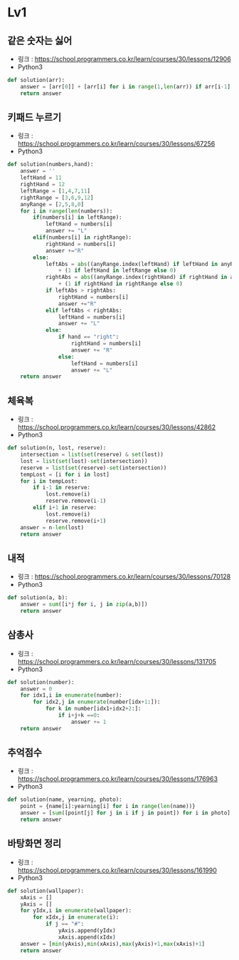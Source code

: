 # Lv1


## 같은 숫자는 싫어

-   링크 : https://school.programmers.co.kr/learn/courses/30/lessons/12906
-   Python3

```py
def solution(arr):
    answer = [arr[0]] + [arr[i] for i in range(1,len(arr)) if arr[i-1]!=arr[i]]
    return answer
```

## 키패드 누르기

-   링크 : https://school.programmers.co.kr/learn/courses/30/lessons/67256
-   Python3

```py
def solution(numbers,hand):
    answer = ''
    leftHand = 11
    rightHand = 12
    leftRange = [1,4,7,11]
    rightRange = [3,6,9,12]
    anyRange = [2,5,8,0]
    for i in range(len(numbers)):
        if(numbers[i] in leftRange):
            leftHand = numbers[i]
            answer += "L"
        elif(numbers[i] in rightRange):
            rightHand = numbers[i]
            answer +="R"
        else:
            leftAbs = abs((anyRange.index(leftHand) if leftHand in anyRange else leftRange.index(leftHand)) - anyRange.index(numbers[i])) \
                + (1 if leftHand in leftRange else 0)
            rightAbs = abs((anyRange.index(rightHand) if rightHand in anyRange else rightRange.index(rightHand)) - anyRange.index(numbers[i])) \
                + (1 if rightHand in rightRange else 0)
            if leftAbs > rightAbs:
                rightHand = numbers[i]
                answer +="R"
            elif leftAbs < rightAbs:
                leftHand = numbers[i]
                answer += "L"
            else:
                if hand == "right":
                    rightHand = numbers[i]
                    answer += "R"
                else:
                    leftHand = numbers[i]
                    answer += "L"
    return answer
```

## 체육복

-   링크 : https://school.programmers.co.kr/learn/courses/30/lessons/42862
-   Python3

```py
def solution(n, lost, reserve):
    intersection = list(set(reserve) & set(lost))
    lost = list(set(lost)-set(intersection))
    reserve = list(set(reserve)-set(intersection))
    tempLost = [i for i in lost]
    for i in tempLost:
        if i-1 in reserve:
            lost.remove(i)
            reserve.remove(i-1)
        elif i+1 in reserve:
            lost.remove(i)
            reserve.remove(i+1)
    answer = n-len(lost)
    return answer
```

## 내적

-   링크 : https://school.programmers.co.kr/learn/courses/30/lessons/70128
-   Python3

```py
def solution(a, b):
    answer = sum([i*j for i, j in zip(a,b)])
    return answer
```

## 삼총사

-   링크 : https://school.programmers.co.kr/learn/courses/30/lessons/131705
-   Python3

```py
def solution(number):
    answer = 0
    for idx1,i in enumerate(number):
        for idx2,j in enumerate(number[idx+1:]):
            for k in number[idx1+idx2+2:]:
                if i+j+k ==0:
                    answer += 1
    return answer
```

## 추억점수

-   링크 : https://school.programmers.co.kr/learn/courses/30/lessons/176963
-   Python3

```py
def solution(name, yearning, photo):
    point = {name[i]:yearning[i] for i in range(len(name))}
    answer = [sum([point[j] for j in i if j in point]) for i in photo]
    return answer
```

## 바탕화면 정리

-   링크 : https://school.programmers.co.kr/learn/courses/30/lessons/161990
-   Python3

```py
def solution(wallpaper):
    xAxis = []
    yAxis = []
    for yIdx,i in enumerate(wallpaper):
        for xIdx,j in enumerate(i):
            if j == "#":
                yAxis.append(yIdx)
                xAxis.append(xIdx)
    answer = [min(yAxis),min(xAxis),max(yAxis)+1,max(xAxis)+1]
    return answer
```
